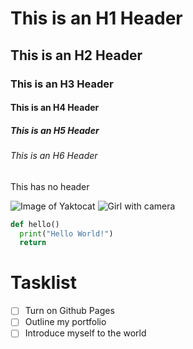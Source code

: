 # This is an H1 Header
## This is an H2 Header
### This is an H3 Header
#### This is an H4 Header
##### This is an H5 Header
###### This is an H6 Header
This has no header

![Image of Yaktocat](https://octodex.github.com/images/yaktocat.png)
![Girl with camera](https://buffer.com/cdn-cgi/image/w=1000,fit=contain,q=90,f=auto/library/content/images/size/w600/2023/10/free-images.jpg)

``` Python
def hello()
  print("Hello World!")
  return
```


# Tasklist
- [ ] Turn on Github Pages
- [ ] Outline my portfolio
- [ ] Introduce myself to the world
